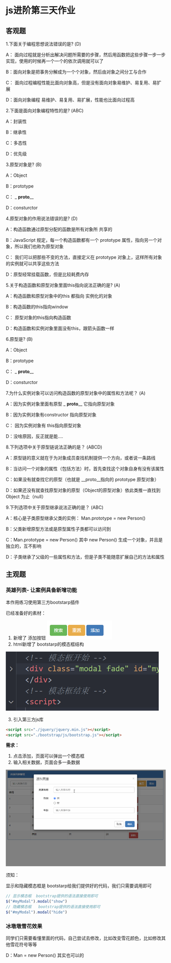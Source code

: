 # js进阶第三天作业

## 客观题

1.下面关于编程思想说法错误的是? (D)

 A： 面向过程就是分析出解决问题所需要的步骤，然后用函数把这些步骤一步一步实现，使用的时候再一个一个的依次调用就可以了

 B：面向对象是把事务分解成为一个个对象，然后由对象之间分工与合作

 C： 面向过程编程性能比面向对象高，但是没有面向对象易维护、易复用、易扩展

 D：面向对象编程 易维护、易复用、易扩展，性能也比面向过程高

2.下面是面向对象编程特性的是? (ABC)

 A：封装性 

 B：继承性

 C：多态性

 D：优先级

3.原型对象是? (B)

 A：Object

 B：prototype

 C： _ __proto____

 D：consturctor

4.原型对象的作用说法错误的是? (D)

 A：构造函数通过原型分配的函数是所有对象所 共享的

 B：JavaScript 规定，每一个构造函数都有一个 prototype 属性，指向另一个对象，所以我们也称为原型对象

 C： 我们可以把那些不变的方法，直接定义在 prototype 对象上，这样所有对象的实例就可以共享这些方法

 D：原型经常挂载函数，但是比较耗费内存

5.关于构造函数和原型对象里面this指向说法正确的是? (A)

 A：构造函数和原型对象中的this 都指向 实例化的对象

 B：构造函数的this指向window

 C： 原型对象的this指向构造函数

 D：构造函数和实例对象里面没有this，跟箭头函数一样 

6.原型是? (B)

  A：Object

 B：prototype

 C： _ __proto____

 D：consturctor

7.为什么实例对象可以访问构造函数的原型对象中的属性和方法呢？ (A)

  A：因为实例对象里面有原型  _ __proto____ 它指向原型对象

 B：因为实例对象有constructor 指向原型对象

 C： 因为实例对象有 this指向原型对象

 D：没啥原因，反正就是能....

8.下列选项中关于原型链说法正确的是？ (ABCD)

  A：原型链的意义就在于为对象成员查找机制提供一个方向，或者说一条路线

 B：当访问一个对象的属性（包括方法）时，首先查找这个对象自身有没有该属性

 C：如果没有就查找它的原型（也就是 __proto__指向的 prototype 原型对象）

 D：如果还没有就查找原型对象的原型（Object的原型对象）依此类推一直找到 Object 为止（null）

9.下列选项中关于原型继承说法正确的是？ (ABC)

  A：核心是子类原型继承父类的实例： Man.prototype = new Person()

 B：父类新增原型方法或是原型属性子类都可以访问到

 C：Man.prototype = new Person()   其中 new Person() 生成一个对象，并且是独立的，互不影响

 D：子类继承了父级的一些属性和方法，但是子类不能随意扩展自己的方法和属性

## 主观题

### 英雄列表- 让案例具备新增功能

本作用练习使用第三方bootstarp插件

已经准备好的素材：

1. 新增了 添加按钮  ![67837856756](assets/1678378567568.png)
2. html新增了 bootstarp的模态框结构

 ![67837866643](assets/1678378666437.png)

3. 引入第三方js库

~~~html
<script src="./jquery/jquery.min.js"></script>
<script src="./bootstrap/js/bootstrap.js"></script>
~~~

**需求：**

1. 点击添加，页面可以弹出一个模态框
2. 输入相关数据，页面会多一条数据

<img src="./assets/22.gif">



须知：

显示和隐藏模态框是 bootstarp给我们提供好的代码，我们只需要调用即可

~~~javascript
// 显示模态框  bootstrap提供的语法直接使用即可
$("#myModal").modal("show")
// 隐藏模态框   bootstrap提供的语法直接使用即可
$("#myModal").modal("hide")
~~~

### 冰墩墩雪花效果

同学们只需要看懂里面的代码，自己尝试去修改，比如改变雪花颜色，比如修改其他雪花符号等等











 D：Man = new Person()    其实也可以的